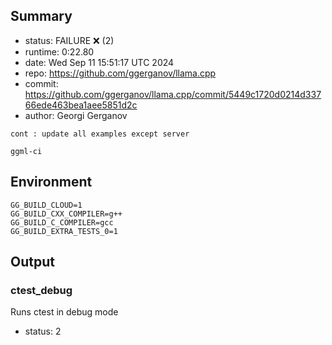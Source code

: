 ## Summary

- status:  FAILURE ❌ (2)
- runtime: 0:22.80
- date:    Wed Sep 11 15:51:17 UTC 2024
- repo:    https://github.com/ggerganov/llama.cpp
- commit:  https://github.com/ggerganov/llama.cpp/commit/5449c1720d0214d33766ede463bea1aee5851d2c
- author:  Georgi Gerganov
```
cont : update all examples except server

ggml-ci
```

## Environment

```
GG_BUILD_CLOUD=1
GG_BUILD_CXX_COMPILER=g++
GG_BUILD_C_COMPILER=gcc
GG_BUILD_EXTRA_TESTS_0=1
```

## Output

### ctest_debug

Runs ctest in debug mode
- status: 2
```

```

